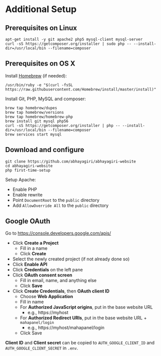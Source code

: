 
# Additional Setup

## Prerequisites on Linux

```
apt-get install -y git apache2 php5 mysql-client mysql-server
curl -sS https://getcomposer.org/installer | sudo php -- --install-dir=/usr/local/bin --filename=composer
```

## Prerequisites on OS X

Install [Homebrew](http://brew.sh/) (if needed):

```
/usr/bin/ruby -e "$(curl -fsSL https://raw.githubusercontent.com/Homebrew/install/master/install)"
```

Install Git, PHP, MySQL and composer:

```
brew tap homebrew/dupes
brew tap homebrew/versions
brew tap homebrew/homebrew-php
brew install git mysql php56
curl -sS https://getcomposer.org/installer | php -- --install-dir=/usr/local/bin --filename=composer
brew services start mysql
```

## Download and configure

```
git clone https://github.com/abhayagiri/abhayagiri-website
cd abhayagiri-website
php first-time-setup
```

Setup Apache:

- Enable PHP
- Enable rewrite
- Point `DocumentRoot` to the `public` directory
- Add `AllowOverride All` to the `public` directory

## Google OAuth

Go to https://console.developers.google.com/apis/

- Click **Create a Project**
  - Fill in a name
  - Click **Create**
- Select the newly created project (if not already done so)
- Click **Enable API**
- Click **Credentials** on the left pane
- Click **OAuth consent screen**
  - Fill in email, name, and anything else
  - Click **Save**
- Click **Create Credentials**, then **OAuth client ID**
  - Choose **Web Application**
  - Fill in name
  - For **Authorized JavaScript origins**, put in the base website URL
    - e.g., https://myhost
  - For **Authorized Redirect URIs**, put in the base website URL + `mahapanel/login`
    - e.g., https://myhost/mahapanel/login
  - Click Save

**Client ID** and **Client secret** can be copied to `AUTH_GOOGLE_CLIENT_ID` and `AUTH_GOOGLE_CLIENT_SECRET` in `.env`.
